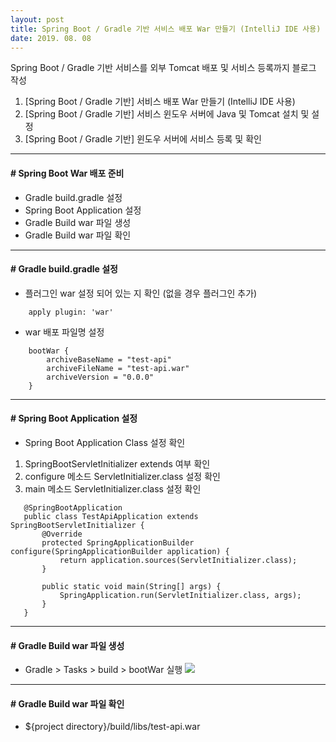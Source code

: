 ```yaml
---
layout: post
title: Spring Boot / Gradle 기반 서비스 배포 War 만들기 (IntelliJ IDE 사용)
date: 2019. 08. 08
---
```


Spring Boot / Gradle 기반 서비스를 외부 Tomcat 배포 및 서비스 등록까지 블로그 작성
 1. [Spring Boot / Gradle 기반] 서비스 배포 War 만들기 (IntelliJ IDE 사용)
 2. [Spring Boot / Gradle 기반] 서비스 윈도우 서버에 Java 및 Tomcat 설치 및 설정
 3. [Spring Boot / Gradle 기반] 윈도우 서버에 서비스 등록 및 확인


- - -

#### # Spring Boot War 배포 준비
* Gradle build.gradle 설정
* Spring Boot Application 설정
* Gradle Build war 파일 생성
* Gradle Build war 파일 확인


- - -

#### # Gradle build.gradle 설정
* 플러그인 war 설정 되어 있는 지 확인 (없을 경우 플러그인 추가)
```[java]
	apply plugin: 'war'
```

* war 배포 파일명 설정
```[java]
	bootWar {
		archiveBaseName = "test-api"
		archiveFileName = "test-api.war"
		archiveVersion = "0.0.0"
	}
```

- - -

#### # Spring Boot Application 설정
* Spring Boot Application Class 설정 확인
 1. SpringBootServletInitializer extends 여부 확인
 2. configure 메소드 ServletInitializer.class 설정 확인
 3. main 메소드 ServletInitializer.class 설정 확인

 ```[java]
	@SpringBootApplication
	public class TestApiApplication extends SpringBootServletInitializer {
		@Override
		protected SpringApplicationBuilder configure(SpringApplicationBuilder application) {
			return application.sources(ServletInitializer.class);
		}

		public static void main(String[] args) {
			SpringApplication.run(ServletInitializer.class, args);
		}
	}
 ```

- - -

#### # Gradle Build war 파일 생성
 * Gradle > Tasks > build > bootWar 실행
![](http://baboototo.github.io/images/blogs/springboot/springboot-war-export-00.png)

- - -

#### # Gradle Build war 파일 확인
 * ${project directory}/build/libs/test-api.war

